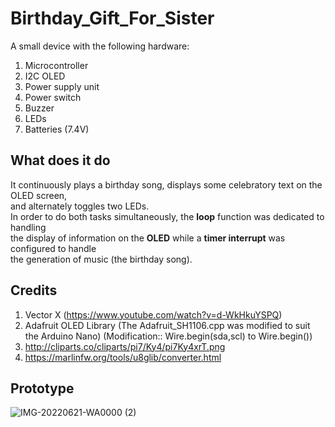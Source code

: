 # Birthday_Gift_For_Sister  

A small device with the following hardware:  
1. Microcontroller  
2. I2C OLED  
3. Power supply unit  
4. Power switch  
5. Buzzer
6. LEDs
7. Batteries (7.4V)  

## What does it do  
It continuously plays a birthday song, displays some celebratory text on the OLED screen,   
and alternately toggles two LEDs.  
In order to do both tasks simultaneously, the **loop** function was dedicated to handling  
the display of information on the **OLED** while a **timer interrupt** was configured to handle  
the generation of music (the birthday song).  

## Credits  
1. Vector X (https://www.youtube.com/watch?v=d-WkHkuYSPQ)  
2. Adafruit OLED Library (The Adafruit_SH1106.cpp was modified to suit the Arduino   Nano) (Modification:: Wire.begin(sda,scl) to Wire.begin())     
3. http://cliparts.co/cliparts/pi7/Ky4/pi7Ky4xrT.png    
4. https://marlinfw.org/tools/u8glib/converter.html    

## Prototype  
![IMG-20220621-WA0000 (2)](https://user-images.githubusercontent.com/46250887/192158167-d4f36223-8d26-453b-8894-72b7033d33bf.jpg)


